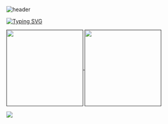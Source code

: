 ![header](https://capsule-render.vercel.app/api?type=waving&color=auto&height=300&section=header&text=Shouryan%20Nikam&fontSize=90&animation=fadeIn&fontAlignY=38&desc=Software%20Engineer,%20Data%20Scientist&descAlignY=50&descAlign=61)

[![Typing SVG](https://readme-typing-svg.herokuapp.com?font=Fira+Code&duration=3000&pause=500&random=false&width=435&lines=Hi+I'm+Shouryan+%F0%9F%91%8B;Welcome+to+my+GitHub+page!;Software+Engineer+%40+Tektronix;CS+%2B+DS+from+UMich%E3%80%BD%EF%B8%8F)](https://git.io/typing-svg)

<a href="">
  <img height=200 align="center" src="https://github-readme-stats.vercel.app/api/top-langs?username=shouryan01&layout=compact&langs_count=8&card_width=320&theme=city_lights&bg_color=00000000" />
</a>
<a href="">
  <img height=200 align="center" src="https://github-readme-stats.vercel.app/api?username=shouryan01&show_icons=true&rank_icon=github&theme=city_lights&bg_color=00000000" />
</a>

![](https://komarev.com/ghpvc/?username=shouryan01&style=for-the-badge)
